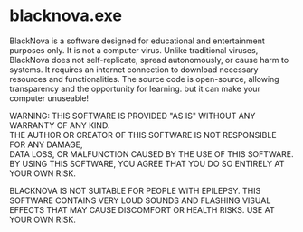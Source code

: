 # blacknova.exe

BlackNova is a software designed for educational and entertainment purposes only. It is not a
computer virus. Unlike traditional viruses, BlackNova does not self-replicate, spread autonomously, or cause harm
to systems. It requires an internet connection to download necessary resources and functionalities.
The source code is open-source, allowing transparency and the opportunity for learning.
but it can make your computer unuseable!

WARNING:
THIS SOFTWARE IS PROVIDED "AS IS" WITHOUT ANY WARRANTY OF ANY KIND.  
THE AUTHOR OR CREATOR OF THIS SOFTWARE IS NOT RESPONSIBLE FOR ANY DAMAGE,  
DATA LOSS, OR MALFUNCTION CAUSED BY THE USE OF THIS SOFTWARE.  
BY USING THIS SOFTWARE, YOU AGREE THAT YOU DO SO ENTIRELY AT YOUR OWN RISK.

BLACKNOVA IS NOT SUITABLE FOR PEOPLE WITH EPILEPSY. THIS SOFTWARE CONTAINS VERY LOUD SOUNDS
AND FLASHING VISUAL EFFECTS THAT MAY CAUSE DISCOMFORT OR HEALTH RISKS. USE AT YOUR OWN RISK.
